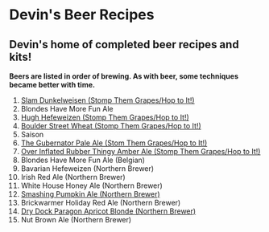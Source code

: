 # Devin's Beer Recipes

## Devin's home of completed beer recipes and kits!

**Beers are listed in order of brewing. As with beer, some techniques became better with time.**

1. [Slam Dunkelweisen (Stomp Them Grapes/Hop to It!)](https://github.com/devinreams/beer/blob/master/Slam-Dunkelweizen.md)
2. Blondes Have More Fun Ale
3. [Hugh Hefeweizen (Stomp Them Grapes/Hop to It!)](https://github.com/devinreams/beer/blob/master/Hugh-Hefeweizen.md)
4. [Boulder Street Wheat (Stomp Them Grapes/Hop to It!)](https://github.com/devinreams/beer/blob/master/Boulder-Streat-Wheat.md)
5. Saison
6. [The Gubernator Pale Ale (Stom Them Grapes/Hop to It!)](https://github.com/devinreams/beer/blob/master/The-Gubernator-Pale-Ale.md)
7. [Over Inflated Rubber Thingy Amber Ale (Stomp Them Grapes/Hop to It!)](https://github.com/devinreams/beer/blob/master/Over-Inflated-Rubber-Thingy-Amber-Ale.md)
8. Blondes Have More Fun Ale (Belgian)
9. Bavarian Hefeweizen (Northern Brewer)
10. Irish Red Ale (Northern Brewer)
11. White House Honey Ale (Northern Brewer)
12. [Smashing Pumpkin Ale (Northern Brewer)](https://github.com/devinreams/beer/blob/master/Smashing-Pumpkin-Ale_Norther-Brewer.md)
13. Brickwarmer Holiday Red Ale (Northern Brewer)
14. [Dry Dock Paragon Apricot Blonde (Northern Brewer)](https://github.com/devinreams/beer/blob/master/Paragon-Apricot-Blonde.md)
15. Nut Brown Ale (Northern Brewer)
